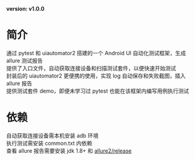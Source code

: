 **version: v1.0.0**
# 简介
通过 pytest 和 uiautomator2 搭建的一个 Android UI 自动化测试框架，生成 allure 测试报告  
提供了入口文件，自动获取连接设备和扫描测试套件，以便快速开始测试  
封装后的 uiautomator2 更便携的使用，实现 log 自动保存和失败截图，插入 allure 报告  
提供测试套件 demo，即便未学习过 pytest 也能在该框架内编写用例执行测试
# 依赖
自动获取连接设备需本机安装 adb 环境  
执行测试需安装 common.txt 内依赖  
查看 allure 报告需要安装 jdk 1.8+ 和 [allure2/release](https://github.com/allure-framework/allure2/releases) 
